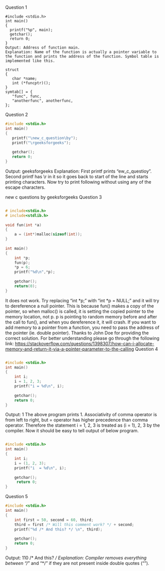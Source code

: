 Question 1 



```
#include <stdio.h>
int main()
{
  printf("%p", main);
  getchar();
  return 0;
}
Output: Address of function main. 
Explanation: Name of the function is actually a pointer variable to the function and prints the address of the function. Symbol table is implemented like this. 

struct 
{
   char *name;
   int (*funcptr)();
}
symtab[] = {
   "func", func,
   "anotherfunc", anotherfunc,
};
```
Question 2  



```c
#include <stdio.h>
int main()
{
   printf("\new_c_question\by");
   printf("\rgeeksforgeeks");
 
   getchar();
   return 0;
}
```
Output: geeksforgeeks 
Explanation: First printf prints “ew_c_questioy”. Second printf has \r in it so it goes back to start of the line and starts printing characters.
Now try to print following without using any of the escape characters. 

new c questions by
geeksforgeeks
Question 3  


```c

# include<stdio.h>
# include<stdlib.h>
 
void fun(int *a)
{
    a = (int*)malloc(sizeof(int));
}
 
int main()
{
    int *p;
    fun(p);
    *p = 6;
    printf("%d\n",*p);
    
    getchar();
    return(0);
}
```
It does not work. Try replacing “int *p;” with “int *p = NULL;” and it will try to dereference a null pointer.
This is because fun() makes a copy of the pointer, so when malloc() is called, it is setting the copied pointer to the memory location, not p. p is pointing to random memory before and after the call to fun(), and when you dereference it, it will crash.
If you want to add memory to a pointer from a function, you need to pass the address of the pointer (ie. double pointer).
Thanks to John Doe for providing the correct solution. For better understanding please go through the following link: https://stackoverflow.com/questions/1398307/how-can-i-allocate-memory-and-return-it-via-a-pointer-parameter-to-the-calling
Question 4 


```c

#include <stdio.h>
int main()
{
    int i;
    i = 1, 2, 3;         
    printf("i = %d\n", i);
 
    getchar();
    return 0;
}
```
Output: 1 
The above program prints 1. Associativity of comma operator is from left to right, but = operator has higher precedence than comma operator. 
Therefore the statement i = 1, 2, 3 is treated as (i = 1), 2, 3 by the compiler.
Now it should be easy to tell output of below program.


```c

#include <stdio.h>
int main()
{
    int i;
    i = (1, 2, 3);         
    printf("i  = %d\n", i);
 
    getchar();
     return 0;
}
```
Question 5 




```c
#include <stdio.h>
int main()
{
    int first = 50, second = 60, third;
    third = first /* Will this comment work? */ + second;
    printf("%d /* And this? */ \n", third);
      
    getchar();
    return 0;
}
```
Output: 110 /* And this? */ 
Explanation: Compiler removes everything between “/*” and “*/” if they are not present inside double quotes (“”).
